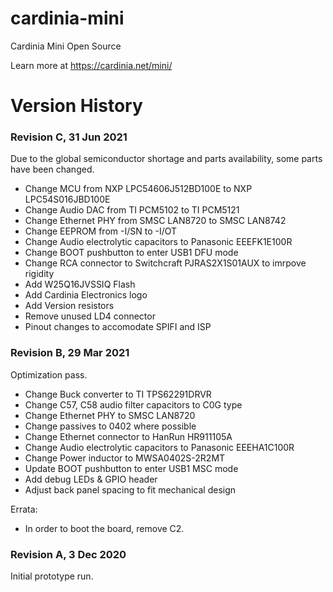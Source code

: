 # cardinia-mini

Cardinia Mini Open Source

Learn more at https://cardinia.net/mini/


# Version History

### Revision C, 31 Jun 2021

Due to the global semiconductor shortage and parts availability, some parts have been changed.

- Change MCU from NXP LPC54606J512BD100E to NXP LPC54S016JBD100E
- Change Audio DAC from TI PCM5102 to TI PCM5121
- Change Ethernet PHY from SMSC LAN8720 to SMSC LAN8742
- Change EEPROM from -I/SN to -I/OT
- Change Audio electrolytic capacitors to Panasonic EEEFK1E100R
- Change BOOT pushbutton to enter USB1 DFU mode
- Change RCA connector to Switchcraft PJRAS2X1S01AUX to imrpove rigidity
- Add W25Q16JVSSIQ Flash
- Add Cardinia Electronics logo
- Add Version resistors
- Remove unused LD4 connector
- Pinout changes to accomodate SPIFI and ISP


### Revision B, 29 Mar 2021
Optimization pass.

- Change Buck converter to TI TPS62291DRVR
- Change C57, C58 audio filter capacitors to C0G type
- Change Ethernet PHY to SMSC LAN8720
- Change passives to 0402 where possible
- Change Ethernet connector to HanRun HR911105A
- Change Audio electrolytic capacitors to Panasonic EEEHA1C100R
- Change Power inductor to MWSA0402S-2R2MT
- Update BOOT pushbutton to enter USB1 MSC mode
- Add debug LEDs & GPIO header
- Adjust back panel spacing to fit mechanical design

Errata:
- In order to boot the board, remove C2.


### Revision A, 3 Dec 2020

Initial prototype run.


